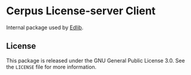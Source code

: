 # Cerpus License-server Client

Internal package used by [Edlib](https://github.com/cerpus/Edlib/).

## License

This package is released under the GNU General Public License 3.0. See the
`LICENSE` file for more information.
